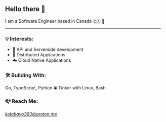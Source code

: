 ## **Hello there 👋**

I am a Software Engineer based in Canada 🇨🇦 🍁

---

### 💡 **Interests**:

- 🚀 API and Serverside development
- 🐙 Distributed Applications
- ☁️ Cloud Native Applications

### 🛠️ **Building With**:

Go, TypeScript, Python 🍀 Tinker with Linux, Bash

### 📪 **Reach Me**:

*kolabayo360@proton.me*

<!---
windevkay/windevkay is a ✨ special ✨ repository because its `README.md` (this file) appears on your GitHub profile.
You can click the Preview link to take a look at your changes.
--->
